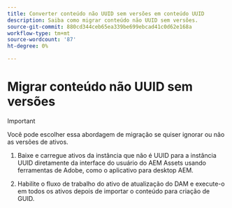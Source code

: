 ```yaml
---
title: Converter conteúdo não UUID sem versões em conteúdo UUID
description: Saiba como migrar conteúdo não UUID sem versões.
source-git-commit: 880cd344ceb65ea339be699ebcad41c0d62e168a
workflow-type: tm+mt
source-wordcount: '87'
ht-degree: 0%

---
```


# Migrar conteúdo não UUID sem versões

>[!IMPORTANT]
>
> Você pode escolher essa abordagem de migração se quiser ignorar ou não as versões de ativos.


1. Baixe e carregue ativos da instância que não é UUID para a instância UUID diretamente da interface do usuário do AEM Assets usando ferramentas de Adobe, como o aplicativo para desktop AEM.

1. Habilite o fluxo de trabalho do ativo de atualização do DAM e execute-o em todos os ativos depois de importar o conteúdo para criação de GUID.
